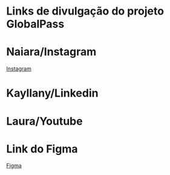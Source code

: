 # Links de divulgação do projeto GlobalPass

# Naiara/Instagram
[Instagram](https://www.instagram.com/globalpass.ofc/)

# Kayllany/Linkedin

# Laura/Youtube

# Link do Figma
[Figma](https://www.figma.com/design/FO2W79j3uIpQj9vex1nWEU/GlobalPass?node-id=0-1&p=f&t=fRLAKnY8K8Ey3bEj-0) 